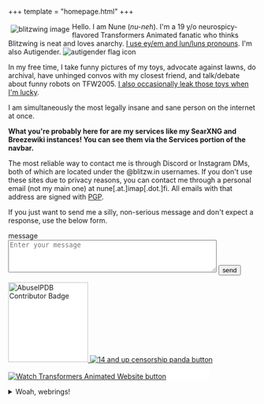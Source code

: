 +++
template = "homepage.html"
+++

<script type="text/javascript">async function sendNotification(message) {
    const ntfyUrl = `https://ntfy.catgirl.cloud/j1DWGC7lLVYermdM`; // Replace with your NTFY server URL if self-hosted

    try {
        const response = await fetch(ntfyUrl, {
            method: 'POST',
            headers: {
                'Content-Type': 'text/plain',
            },
            body: message
        });

        if (response.ok) {
            alert('Notification sent successfully!');
        } else {
            alert('Failed to send notification. Please check your configuration.');
        }
    } catch (error) {
        console.error('Error sending notification:', error);
        alert('An error occurred while sending the notification.');
    }
}

// Add event listener to handle form submission
document.getElementById('ntfy-form').addEventListener('submit', function (event) {
    event.preventDefault(); // Prevent default form submission
    const message = document.getElementById('message').value.trim();

    if (message) {
        sendNotification(message);
    } else {
        alert('Please enter a message.');
    }
});</script>


<span style="float:left;padding:5px;">![blitzwing image](/funnyguy.png)</span> Hello. I am Nune (*nu-neh*). I'm a 19 y/o neurospicy-flavored Transformers Animated fanatic who thinks Blitzwing is neat and loves anarchy. [I use ey/em and lun/luns pronouns](https://blitzw.in/maq/#why-do-you-use-neopronouns-why-don-t-you-just-use-they-them). I'm also Autigender. ![autigender flag icon](/Autigendersmall.png)

In my free time, I take funny pictures of my toys, advocate against lawns, do archival, have unhinged convos with my closest friend, and talk/debate about funny robots on TFW2005. [I also occasionally leak those toys when I'm lucky](https://www.tfw2005.com/boards/threads/transformers-collaborative-naruto-shippuden-kurama-gamakichi-anime-toys-tra-gen-project-tails.1268943/).

I am simultaneously the most legally insane and sane person on the internet at once.

**What you're probably here for are my services like my SearXNG and Breezewiki instances! You can see them via the Services portion of the navbar.**

The most reliable way to contact me is through Discord or Instagram DMs, both of which are located under the @blitzw.in usernames. If you don't use these sites due to privacy reasons, you can contact me through a personal email (not my main one) at nune[.at.]imap[.dot.]fi. All emails with that address are signed with [PGP](/PGP.txt). 

If you just want to send me a silly, non-serious message and don't expect a response, use the below form.
<form id="ntfy-form">
  <label for="message">message</label><br />
  <textarea
    id="message"
    name="message"
    rows="4"
    cols="50"
    placeholder="Enter your message"
  ></textarea>
  <button type="submit">send</button>
</form>

<p style="text-align:left;"><a href="https://www.abuseipdb.com/user/169005" title="AbuseIPDB is an IP address blacklist for webmasters and sysadmins to report IP addresses engaging in abusive behavior on their networks">
	<img src="https://www.abuseipdb.com/contributor/169005.svg" alt="AbuseIPDB Contributor Badge" style="width: 162px;background-color:white;"> <a href="https://www.mabsland.com/Adoption.html"><img src="/Censor_14c.gif" alt="14 and up censorship panda button"></a> <a href="https://watchtfa.com/"><img src="https://watchtfa.com/watchtfa.png" alt="Watch Transformers Animated Website button"></a><iframe src="//incr.easrng.net/badge?key=blitzywing" style="background: url(//incr.easrng.net/bg.gif)" title="increment badge" width="88" height="31" frameborder="0"></iframe>
</a></p>

<details><summary>Woah, webrings!</summary>
    <p><span><a href="https://webring.dinhe.net/prev/https://www.blitzw.in">prev</a> | <a href="https://webring.dinhe.net/">retronaut</a> | <a href="https://webring.dinhe.net/next/https://www.blitzw.in">next</a></span></p>
    <p><span><a href="https://webring.bucketfish.me/redirect.html?to=prev&name=blitzw.in">prev</a> | <a href="https://webring.bucketfish.me">bucketfish</a> | <a href="https://webring.bucketfish.me/redirect.html?to=next&name=blitzw.in">next</a></span></p>
    <p><span><a href="https://512kb.club">512KB Club</a></span></p></details>

